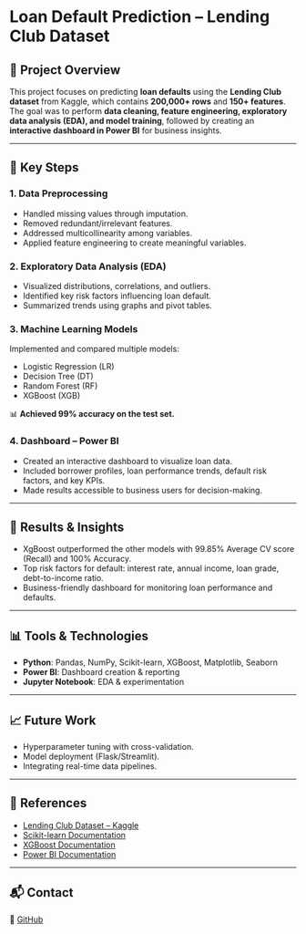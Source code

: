 # Loan Default Prediction – Lending Club Dataset  

## 📌 Project Overview  

This project focuses on predicting **loan defaults** using the **Lending Club dataset** from Kaggle, which contains **200,000+ rows** and **150+ features**.  
The goal was to perform **data cleaning, feature engineering, exploratory data analysis (EDA), and model training**, followed by creating an **interactive dashboard in Power BI** for business insights.  

---

## 🔧 Key Steps  

### 1. Data Preprocessing  
- Handled missing values through imputation.  
- Removed redundant/irrelevant features.  
- Addressed multicollinearity among variables.  
- Applied feature engineering to create meaningful variables.  

### 2. Exploratory Data Analysis (EDA)  
- Visualized distributions, correlations, and outliers.  
- Identified key risk factors influencing loan default.  
- Summarized trends using graphs and pivot tables.  

### 3. Machine Learning Models  
Implemented and compared multiple models:  
- Logistic Regression (LR)  
- Decision Tree (DT)  
- Random Forest (RF)  
- XGBoost (XGB)  

📊 **Achieved 99% accuracy on the test set.**  

### 4. Dashboard – Power BI  
- Created an interactive dashboard to visualize loan data.  
- Included borrower profiles, loan performance trends, default risk factors, and key KPIs.  
- Made results accessible to business users for decision-making.  

---

## 🚀 Results & Insights  
- XgBoost outperformed the other models with 99.85% Average CV score (Recall) and 100% Accuracy.  
- Top risk factors for default: interest rate, annual income, loan grade, debt-to-income ratio.  
- Business-friendly dashboard for monitoring loan performance and defaults.  

---

## 📊 Tools & Technologies  
- **Python**: Pandas, NumPy, Scikit-learn, XGBoost, Matplotlib, Seaborn  
- **Power BI**: Dashboard creation & reporting  
- **Jupyter Notebook**: EDA & experimentation  

---

## 📈 Future Work  
- Hyperparameter tuning with cross-validation.  
- Model deployment (Flask/Streamlit).  
- Integrating real-time data pipelines.  

---

## 📖 References  
- [Lending Club Dataset – Kaggle](https://www.kaggle.com/datasets/wordsforthewise/lending-club/discussion?sort=hotness)  
- [Scikit-learn Documentation](https://scikit-learn.org/stable)  
- [XGBoost Documentation](https://xgboost.readthedocs.io)  
- [Power BI Documentation](https://learn.microsoft.com/en-us/power-bi)  

---

## 📬 Contact  
🐙 [GitHub](https://github.com/varssha22)  
